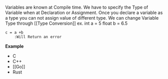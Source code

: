 Variables are known at Compile time.
We have to specify the Type of Variable when at Declaration or Assignment.
Once you declare a variable as a type you can not assign value of different type.
We can change Variable Type through [[Type Conversion]] 
ex.
	int a = 5
	float b = 6.5
	
	c = a +b
		:Will Return an error

**Example**
- C
- C++
- [[Go]]
- Rust

